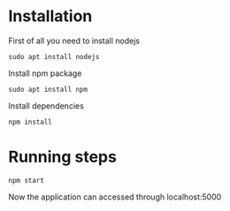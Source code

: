# Installation

First of all you need to install nodejs

`sudo apt install nodejs`

Install npm package

`sudo apt install npm`

Install dependencies

`npm install`

# Running steps

`npm start`

Now the application can accessed through localhost:5000
